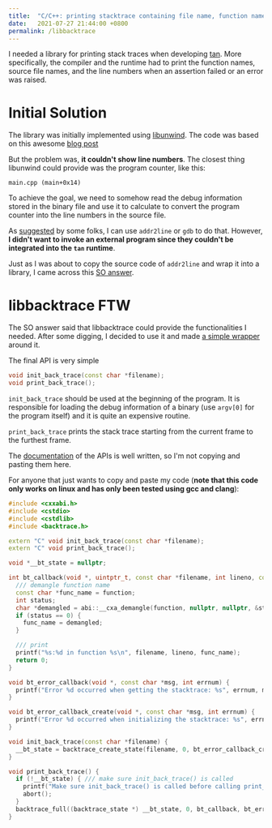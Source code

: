 ```yaml
---
title:  "C/C++: printing stacktrace containing file name, function name, and line numbers using libbacktrace"
date:   2021-07-27 21:44:00 +0800
permalink: /libbacktrace
---
```


I needed a library for printing stack traces when developing [tan](https://github.com/tjysdsg/tan).
More specifically, the compiler and the runtime had to print the function names, source file names, and the line
numbers when an assertion failed or an error was raised.

<!--more-->

# Initial Solution

The library was initially implemented using [libunwind](https://www.nongnu.org/libunwind/docs.html).
The code was based on this awesome
[blog post](https://eli.thegreenplace.net/2015/programmatic-access-to-the-call-stack-in-c/)

But the problem was, **it couldn't show line numbers**.
The closest thing libunwind could provide was the program counter, like this:

```
main.cpp (main+0x14)
```

To achieve the goal, we need to somehow read the debug information stored in the binary file
and use it to calculate to convert the program counter into the line numbers in the source file.

As [suggested](https://stackoverflow.com/q/4636456/7730917) by some folks, I can use `addr2line` or `gdb` to
do that. However, **I didn't want to invoke an external program since they couldn't be integrated into the
`tan` runtime**.

Just as I was about to copy the source code of `addr2line` and wrap it into a library, I came across this [SO answer](https://stackoverflow.com/a/65773679/7730917).

# libbacktrace FTW

The SO answer said that libbacktrace could provide the functionalities I needed. After some digging, I decided to use
it and made [a simple wrapper](https://github.com/tjysdsg/tan/tree/master/src/backtrace) around it.

The final API is very simple
```C++
void init_back_trace(const char *filename);
void print_back_trace();
```

`init_back_trace` should be used at the beginning of the program. It is responsible for loading the debug information
of a binary (use `argv[0]` for the program itself) and it is quite an expensive routine.

`print_back_trace` prints the stack trace starting from the current frame to the furthest frame.

The [documentation](https://github.com/ianlancetaylor/libbacktrace/blob/master/backtrace.h) of the APIs is well written,
so I'm not copying and pasting them here.

For anyone that just wants to copy and paste my code (**note that this code only works on linux and has only been
tested using gcc and clang**):

```C++
#include <cxxabi.h>
#include <cstdio>
#include <cstdlib>
#include <backtrace.h>

extern "C" void init_back_trace(const char *filename);
extern "C" void print_back_trace();

void *__bt_state = nullptr;

int bt_callback(void *, uintptr_t, const char *filename, int lineno, const char *function) {
  /// demangle function name
  const char *func_name = function;
  int status;
  char *demangled = abi::__cxa_demangle(function, nullptr, nullptr, &status);
  if (status == 0) {
    func_name = demangled;
  }

  /// print
  printf("%s:%d in function %s\n", filename, lineno, func_name);
  return 0;
}

void bt_error_callback(void *, const char *msg, int errnum) {
  printf("Error %d occurred when getting the stacktrace: %s", errnum, msg);
}

void bt_error_callback_create(void *, const char *msg, int errnum) {
  printf("Error %d occurred when initializing the stacktrace: %s", errnum, msg);
}

void init_back_trace(const char *filename) {
  __bt_state = backtrace_create_state(filename, 0, bt_error_callback_create, nullptr);
}

void print_back_trace() {
  if (!__bt_state) { /// make sure init_back_trace() is called
    printf("Make sure init_back_trace() is called before calling print_stack_trace()\n");
    abort();
  }
  backtrace_full((backtrace_state *) __bt_state, 0, bt_callback, bt_error_callback, nullptr);
}
```
